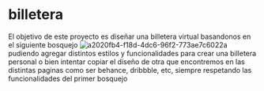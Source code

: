 # billetera
El objetivo de este proyecto es diseñar una billetera virtual basandonos en el siguiente bosquejo
![a2020fb4-f18d-4dc6-96f2-773ae7c6022a](https://user-images.githubusercontent.com/117692425/211128692-feb84c34-c8e6-483f-8f5b-79e5aee9c0bc.jpg)
pudiendo agregar distintos estilos y funcionalidades para crear una billetera personal o bien intentar copiar el diseño de otra que encontremos en 
las distintas paginas como ser behance, dribbble, etc, siempre respetando las funcionalidades del primer bosquejo
